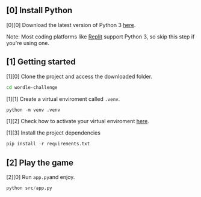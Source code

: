 ## [0] Install Python
[0][0] Download the latest version of Python 3 [here](https://www.python.org/downloads/).

Note: Most coding platforms like [Replit](https://replit.com/) support Python 3, so skip this step if you're using one.

## [1] Getting started
[1][0] Clone the project and access the downloaded folder.
```bash
cd wordle-challenge
```
[1][1] Create a virtual enviroment called `.venv`.
```python
python -m venv .venv
```
[1][2] Check how to activate your virtual enviroment [here](https://docs.python.org/3/tutorial/venv.html).

[1][3] Install the project dependencies
```python
pip install -r requirements.txt
```

## [2] Play the game
[2][0] Run `app.py`and enjoy.
```python
python src/app.py
```
